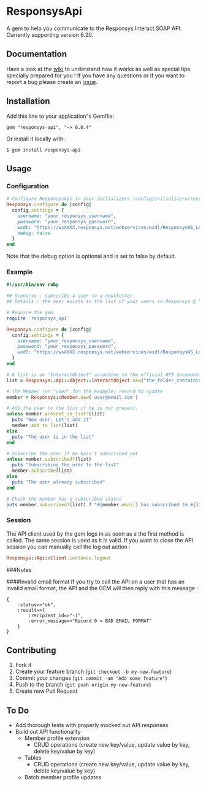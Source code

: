 # ResponsysApi

A gem to help you communicate to the Responsys Interact SOAP API. Currently supporting version 6.20.

## Documentation

Have a look at the [wiki](https://github.com/dandemeyere/responsys-api/wiki) to understand how it works as well as special tips specially prepared for you ! If you have any questions or if you want to report a bug please create an [issue](https://github.com/dandemeyere/responsys-api/issues).

## Installation

Add this line to your application"s Gemfile:

    gem "responsys-api", "~> 0.0.4"

Or install it locally with:

    $ gem install responsys-api

## Usage
### Configuration 

```ruby
# Configure ResponsysApi in your initializers (config/initializers/responsys_api.rb):
Responsys.configure do |config|
  config.settings = {
    username: "your_responsys_username",
    password: "your_responsys_password",
    wsdl: "https://wsXXXX.responsys.net/webservices/wsdl/ResponsysWS_Level1.wsdl",
    debug: false
  }
end
```

Note that the debug option is optional and is set to false by default.

### Example
```ruby
#!/usr/bin/env ruby

## Scenario : subscribe a user to a newsletter
## Details : the user exists in the list of your users in Responsys @ "the_folder_containing_the_list/my_customers_list". He just decided to subscribe so let's update his status !

# Require the gem
require 'responsys_api'

Responsys.configure do |config|
  config.settings = {
    username: "your_responsys_username",
    password: "your_responsys_password",
    wsdl: "https://wsXXXX.responsys.net/webservices/wsdl/ResponsysWS_Level1.wsdl"
  }
end

# A list is an "InteractObject" according to the official API documentation
list = Responsys::Api::Object::InteractObject.new("the_folder_containing_the_list", "my_customers_list")

# The Member (or "user" for the example) record to update
member = Responsys::Member.new('user@email.com')

# Add the user to the list if he is not present.
unless member.present_in_list?(list) 
  puts "New user. Let's add it"
  member.add_to_list(list)
else
  puts "The user is in the list"
end

# Subscribe the user if he hasn't subscribed yet
unless member.subscribed?(list)
  puts "Subscribing the user to the list"
  member.subscribe(list)
else
  puts "The user already subscribed"
end

# Check the member has a subscribed status
puts member.subscribed?(list) ? "#{member.email} has subscribed to #{list.object_name}" : "An error happened"
```
### Session
The API client used by the gem logs in as soon as a the first method is called. The same session is used as it is valid. If you want to close the API session you can manually call the log out action :

```ruby
Responsys::Api::Client.instance.logout
```

###Notes

####Invalid email format
If you try to call the API on a user that has an invalid email format, the API and the GEM will then reply with this message :
```
{
	:status=>"ok", 
	:result=>{
		:recipient_id=>"-1", 
		:error_message=>"Record 0 = BAD EMAIL FORMAT"
	}
}
```

## Contributing

1. Fork it
2. Create your feature branch (`git checkout -b my-new-feature`)
3. Commit your changes (`git commit -am "Add some feature"`)
4. Push to the branch (`git push origin my-new-feature`)
5. Create new Pull Request

## To Do
* Add thorough tests with properly mocked out API responses
* Build out API functionality
  * Member profile extension
    * CRUD operations (create new key/value, update value by key, delete key/value by key)
  * Tables
    * CRUD operations (create new key/value, update value by key, delete key/value by key)
  * Batch member profile updates
